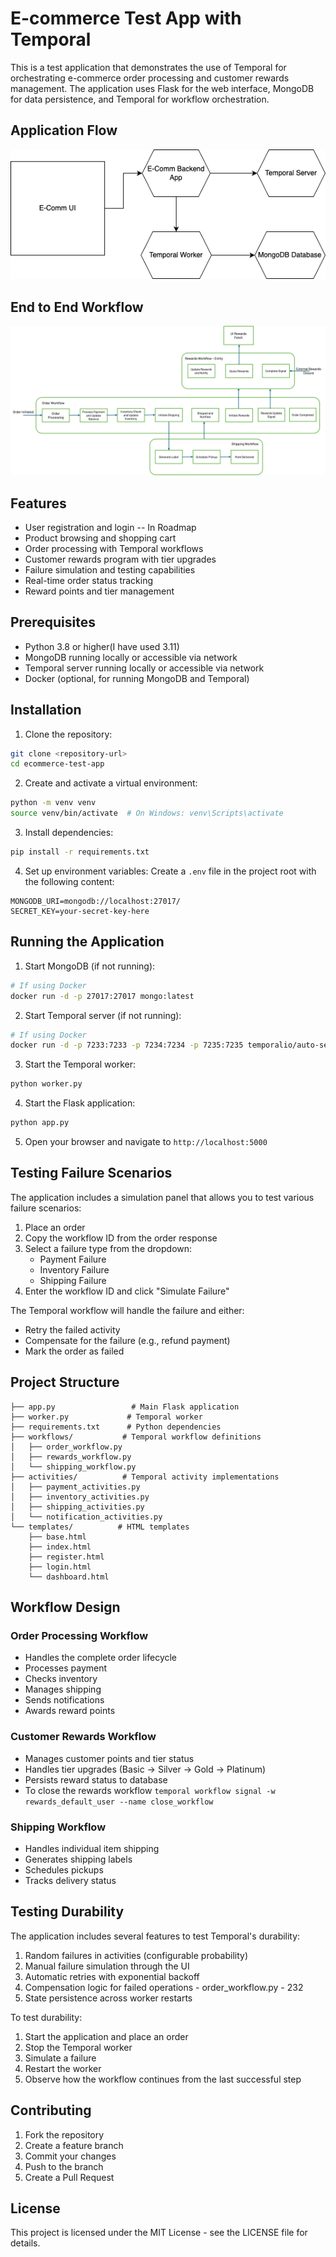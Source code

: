 # E-commerce Test App with Temporal

This is a test application that demonstrates the use of Temporal for orchestrating e-commerce order processing and customer rewards management. The application uses Flask for the web interface, MongoDB for data persistence, and Temporal for workflow orchestration.

## Application Flow

![Application Flow](templates/flow.png)

## End to End Workflow

![Workflow](templates/end-2-end.png)

## Features

- User registration and login -- In Roadmap
- Product browsing and shopping cart
- Order processing with Temporal workflows
- Customer rewards program with tier upgrades
- Failure simulation and testing capabilities
- Real-time order status tracking
- Reward points and tier management

## Prerequisites

- Python 3.8 or higher(I have used 3.11)
- MongoDB running locally or accessible via network
- Temporal server running locally or accessible via network
- Docker (optional, for running MongoDB and Temporal)

## Installation

1. Clone the repository:
```bash
git clone <repository-url>
cd ecommerce-test-app
```

2. Create and activate a virtual environment:
```bash
python -m venv venv
source venv/bin/activate  # On Windows: venv\Scripts\activate
```

3. Install dependencies:
```bash
pip install -r requirements.txt
```

4. Set up environment variables:
Create a `.env` file in the project root with the following content:
```
MONGODB_URI=mongodb://localhost:27017/
SECRET_KEY=your-secret-key-here
```

## Running the Application

1. Start MongoDB (if not running):
```bash
# If using Docker
docker run -d -p 27017:27017 mongo:latest
```

2. Start Temporal server (if not running):
```bash
# If using Docker
docker run -d -p 7233:7233 -p 7234:7234 -p 7235:7235 temporalio/auto-setup:1.20
```

3. Start the Temporal worker:
```bash
python worker.py
```

4. Start the Flask application:
```bash
python app.py
```

5. Open your browser and navigate to `http://localhost:5000`

## Testing Failure Scenarios

The application includes a simulation panel that allows you to test various failure scenarios:

1. Place an order
2. Copy the workflow ID from the order response
3. Select a failure type from the dropdown:
   - Payment Failure
   - Inventory Failure
   - Shipping Failure
4. Enter the workflow ID and click "Simulate Failure"

The Temporal workflow will handle the failure and either:
- Retry the failed activity
- Compensate for the failure (e.g., refund payment)
- Mark the order as failed

## Project Structure

```
├── app.py                 # Main Flask application
├── worker.py             # Temporal worker
├── requirements.txt      # Python dependencies
├── workflows/           # Temporal workflow definitions
│   ├── order_workflow.py
│   ├── rewards_workflow.py
│   └── shipping_workflow.py
├── activities/          # Temporal activity implementations
│   ├── payment_activities.py
│   ├── inventory_activities.py
│   ├── shipping_activities.py
│   └── notification_activities.py
└── templates/          # HTML templates
    ├── base.html
    ├── index.html
    ├── register.html
    ├── login.html
    └── dashboard.html
```

## Workflow Design

### Order Processing Workflow
- Handles the complete order lifecycle
- Processes payment
- Checks inventory
- Manages shipping
- Sends notifications
- Awards reward points

### Customer Rewards Workflow
- Manages customer points and tier status
- Handles tier upgrades (Basic → Silver → Gold → Platinum)
- Persists reward status to database
- To close the rewards workflow `temporal workflow signal -w rewards_default_user --name close_workflow`

### Shipping Workflow
- Handles individual item shipping
- Generates shipping labels
- Schedules pickups
- Tracks delivery status

## Testing Durability

The application includes several features to test Temporal's durability:

1. Random failures in activities (configurable probability)
2. Manual failure simulation through the UI
3. Automatic retries with exponential backoff
4. Compensation logic for failed operations - order_workflow.py - 232
5. State persistence across worker restarts

To test durability:

1. Start the application and place an order
2. Stop the Temporal worker
3. Simulate a failure
4. Restart the worker
5. Observe how the workflow continues from the last successful step

## Contributing

1. Fork the repository
2. Create a feature branch
3. Commit your changes
4. Push to the branch
5. Create a Pull Request

## License

This project is licensed under the MIT License - see the LICENSE file for details. 